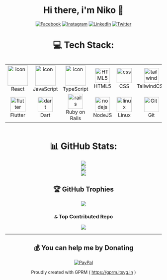 <div align="center">

# Hi there, i'm Niko 👋
[![Facebook](https://img.shields.io/badge/Facebook-%231877F2.svg?logo=Facebook&logoColor=white)](https://facebook.com/nikohoffren86) [![Instagram](https://img.shields.io/badge/Instagram-%23E4405F.svg?logo=Instagram&logoColor=white)](https://instagram.com/nikohoffren) [![LinkedIn](https://img.shields.io/badge/LinkedIn-%230077B5.svg?logo=linkedin&logoColor=white)](https://linkedin.com/in/nikohoffren) [![Twitter](https://img.shields.io/badge/Twitter-%231DA1F2.svg?logo=Twitter&logoColor=white)](https://twitter.com/nikohoffren86) 

# 💻 Tech Stack:
<!--
![CSS3](https://img.shields.io/badge/css3-%231572B6.svg?style=for-the-badge&logo=css3&logoColor=white) ![Dart](https://img.shields.io/badge/dart-%230175C2.svg?style=for-the-badge&logo=dart&logoColor=white) ![HTML5](https://img.shields.io/badge/html5-%23E34F26.svg?style=for-the-badge&logo=html5&logoColor=white) ![JavaScript](https://img.shields.io/badge/javascript-%23323330.svg?style=for-the-badge&logo=javascript&logoColor=%23F7DF1E) ![Markdown](https://img.shields.io/badge/markdown-%23000000.svg?style=for-the-badge&logo=markdown&logoColor=white) ![TypeScript](https://img.shields.io/badge/typescript-%23007ACC.svg?style=for-the-badge&logo=typescript&logoColor=white) ![Ruby](https://img.shields.io/badge/ruby-%23CC342D.svg?style=for-the-badge&logo=ruby&logoColor=white) ![Firebase](https://img.shields.io/badge/firebase-%23039BE5.svg?style=for-the-badge&logo=firebase) ![Google Cloud](https://img.shields.io/badge/Google%20Cloud-%234285F4.svg?style=for-the-badge&logo=google-cloud&logoColor=white) ![Netlify](https://img.shields.io/badge/netlify-%23000000.svg?style=for-the-badge&logo=netlify&logoColor=#00C7B7) ![Flutter](https://img.shields.io/badge/Flutter-%2302569B.svg?style=for-the-badge&logo=Flutter&logoColor=white) ![NPM](https://img.shields.io/badge/NPM-%23000000.svg?style=for-the-badge&logo=npm&logoColor=white) ![NodeJS](https://img.shields.io/badge/node.js-6DA55F?style=for-the-badge&logo=node.js&logoColor=white) ![Next JS](https://img.shields.io/badge/Next-black?style=for-the-badge&logo=next.js&logoColor=white) ![Rails](https://img.shields.io/badge/rails-%23CC0000.svg?style=for-the-badge&logo=ruby-on-rails&logoColor=white) ![React](https://img.shields.io/badge/react-%2320232a.svg?style=for-the-badge&logo=react&logoColor=%2361DAFB) ![ANDROID](https://img.shields.io/badge/android-%2320232a.svg?style=for-the-badge&logo=android&logoColor=%a4c639) ![TailwindCSS](https://img.shields.io/badge/tailwindcss-%2338B2AC.svg?style=for-the-badge&logo=tailwind-css&logoColor=white) ![Webpack](https://img.shields.io/badge/webpack-%238DD6F9.svg?style=for-the-badge&logo=webpack&logoColor=black) ![Apache](https://img.shields.io/badge/apache-%23D42029.svg?style=for-the-badge&logo=apache&logoColor=white) ![MySQL](https://img.shields.io/badge/mysql-%2300f.svg?style=for-the-badge&logo=mysql&logoColor=white) ![SQLite](https://img.shields.io/badge/sqlite-%2307405e.svg?style=for-the-badge&logo=sqlite&logoColor=white) ![MariaDB](https://img.shields.io/badge/MariaDB-003545?style=for-the-badge&logo=mariadb&logoColor=white) 	![Figma](https://img.shields.io/badge/figma-%23F24E1E.svg?style=for-the-badge&logo=figma&logoColor=white) ![Gimp Gnu Image Manipulation Program](https://img.shields.io/badge/Gimp-657D8B?style=for-the-badge&logo=gimp&logoColor=FFFFFF) ![LINUX](https://img.shields.io/badge/Linux-FCC624?style=for-the-badge&logo=linux&logoColor=black) ![ESLint](https://img.shields.io/badge/ESLint-4B3263?style=for-the-badge&logo=eslint&logoColor=white) ![Express.js](https://img.shields.io/badge/express.js-%23404d59.svg?style=for-the-badge&logo=express&logoColor=%2361DAFB) ![Shell Script](https://img.shields.io/badge/shell_script-%23121011.svg?style=for-the-badge&logo=gnu-bash&logoColor=white) ![Java](https://img.shields.io/badge/java-%23ED8B00.svg?style=for-the-badge&logo=java&logoColor=white) ![PHP](https://img.shields.io/badge/php-%23777BB4.svg?style=for-the-badge&logo=php&logoColor=white) ![C#](https://img.shields.io/badge/c%23-%23239120.svg?style=for-the-badge&logo=c-sharp&logoColor=white)
-->

<div style="display: flex; align-items: flex-start; align: center">
<table align="center">
  <tr>
    <td align="center" width="85">
        <img src="https://techstack-generator.vercel.app/react-icon.svg" alt="icon" width="65" height="65" />
      <br>React
    </td>
    <td align="center" width="85">
        <img src="https://techstack-generator.vercel.app/js-icon.svg" alt="icon" width="65" height="65" />
      <br>JavaScript
    </td>
    <td align="center" width="85">
        <img src="https://techstack-generator.vercel.app/ts-icon.svg" alt="icon" width="65" height="65" />
      <br>TypeScript
    </td>
    <td align="center"  width="85">
        <img src="https://skillicons.dev/icons?i=html" width="48" height="48" alt="HTML5" />
      <br>HTML5
    </td>
    <td align="center" width="85">
        <img src="https://skillicons.dev/icons?i=css" width="48" height="48" alt="css" />
      <br>CSS
    </td>
    <td align="center" width="85">
        <img src="https://skillicons.dev/icons?i=tailwind" width="48" height="48" alt="tailwind" />
      <br>TailwindCSS
    </td>
  </tr>
  <tr>
     <td align="center" width="85">
        <img src="https://skillicons.dev/icons?i=flutter" width="48" height="48" alt="flutter" />
      <br>Flutter
    </td>
     <td align="center" width="85">
        <img src="https://skillicons.dev/icons?i=dart" width="48" height="48" alt="dart" />
      <br>Dart
    </td>
    <td align="center" width="85">
        <img src="https://skillicons.dev/icons?i=onrails" width="48" height="48" alt="rails" />
      <br>Ruby on Rails
    </td>
    <td align="center" width="85">
        <img src="https://skillicons.dev/icons?i=nodejs" width="48" height="48" alt="nodejs" />
      <br>NodeJS
    </td>
    <td align="center" width="85">
        <img src="https://skillicons.dev/icons?i=linux" width="48" height="48" alt="linux" />
      <br>Linux
    </td>
        <td align="center" width="85"> 
        <img src="https://user-images.githubusercontent.com/25181517/192108372-f71d70ac-7ae6-4c0d-8395-51d8870c2ef0.png" width="48" height="48" alt="Git" />
      <br>Git
        </td>
  </tr>
</table>
</div>

# 📊 GitHub Stats:
![](https://github-readme-stats.vercel.app/api?username=nikohoffren&theme=nightowl&hide_border=false&include_all_commits=false&count_private=false)<br/>
![](https://github-readme-streak-stats.herokuapp.com/?user=nikohoffren&theme=nightowl&hide_border=false)<br/>
![](https://github-readme-stats.vercel.app/api/top-langs/?username=nikohoffren&theme=nightowl&hide_border=false&include_all_commits=false&count_private=false&layout=compact)

## 🏆 GitHub Trophies
![](https://github-profile-trophy.vercel.app/?username=nikohoffren&theme=radical&no-frame=false&no-bg=false&margin-w=4)

### 🔝 Top Contributed Repo
![](https://github-contributor-stats.vercel.app/api?username=nikohoffren&limit=5&theme=dark&combine_all_yearly_contributions=true)

---
<!-- [![](https://visitcount.itsvg.in/api?id=nikohoffren&icon=0&color=0)](https://visitcount.itsvg.in) -->

<!-- <picture> 
     <source media="(prefers-color-scheme: dark)" srcset="https://cal.com/book-with-cal-dark.svg"> 
     <source media="(prefers-color-scheme: light)" srcset="https://cal.com/book-with-cal-light.svg"> 
     <img alt="Contact" src="https://cal.com/book-with-cal-light.svg" height="40"> 
   </picture> -->

  ## 💰 You can help me by Donating
  [![PayPal](https://img.shields.io/badge/PayPal-00457C?style=for-the-badge&logo=paypal&logoColor=white)](https://paypal.me/nikohoffren) 

  
Proudly created with GPRM ( https://gprm.itsvg.in )

</div>
